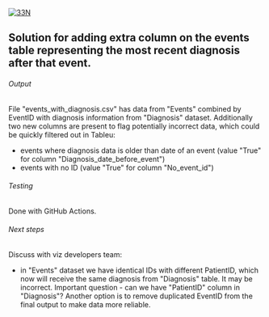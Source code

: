 [![33N](https://github.com/Altz79/33n_test/actions/workflows/new_app.yml/badge.svg)](https://github.com/Altz79/33n_test/actions/workflows/new_app.yml)

## Solution for adding extra column on the events table representing the most recent diagnosis after that event.

###### Output
File "events_with_diagnosis.csv" has data from "Events" combined by EventID with diagnosis information from "Diagnosis" dataset. 
Additionally two new columns are present to flag potentially incorrect data, which could be quickly filtered out in Tableu:
- events where diagnosis data is older than date of an event (value "True" for column "Diagnosis_date_before_event") 
- events with no ID (value "True" for column "No_event_id")

###### Testing
Done with GitHub Actions.

###### Next steps 
Discuss with viz developers team:
- in "Events" dataset we have identical IDs with different PatientID, which now will receive the same diagnosis from "Diagnosis" table. It may be incorrect. Important question - can we have "PatientID" column in "Diagnosis"? Another option is to remove duplicated EventID from the final output to make data more reliable.
